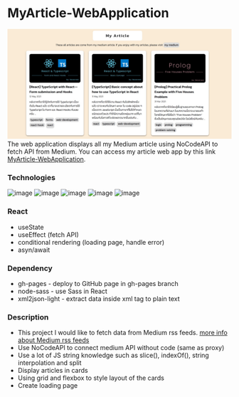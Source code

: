 # MyArticle-WebApplication
![image](https://github.com/firstneverrest/MyArticle-WebApplication/blob/master/article-thumbnail.jpg)
The web application displays all my Medium article using NoCodeAPI to fetch API from Medium. You can access my article web app by this link [MyArticle-WebApplication](https://firstneverrest.github.io/MyArticle-WebApplication-github.io/).
### Technologies
![image](https://img.shields.io/badge/React-20232A?style=for-the-badge&logo=react&logoColor=61DAFB)
![image](https://img.shields.io/badge/HTML5-E34F26?style=for-the-badge&logo=html5&logoColor=white)
![image](https://img.shields.io/badge/CSS3-1572B6?style=for-the-badge&logo=css3&logoColor=white)
![image](https://img.shields.io/badge/Sass-CC6699?style=for-the-badge&logo=sass&logoColor=white)
![image](https://img.shields.io/badge/JavaScript-F7DF1E?style=for-the-badge&logo=javascript&logoColor=black)

### React
- useState
- useEffect (fetch API)
- conditional rendering (loading page, handle error)
- asyn/await

### Dependency
- gh-pages - deploy to GitHub page in gh-pages branch
- node-sass - use Sass in React
- xml2json-light - extract data inside xml tag to plain text

### Description
- This project I would like to fetch data from Medium rss feeds. [more info about Medium rss feeds](https://help.medium.com/hc/en-us/articles/214874118-Using-RSS-feeds-of-profiles-publications-and-topics)
- Use NoCodeAPI to connect medium API without code (same as proxy)
- Use a lot of JS string knowledge such as slice(), indexOf(), string interpolation and split
- Display articles in cards
- Using grid and flexbox to style layout of the cards
- Create loading page
